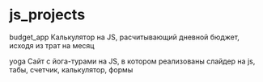 # js_projects

budget_app
Калькулятор на JS, расчитывающий дневной бюджет, исходя из трат на месяц 

yoga
Сайт с йога-турами на JS, в котором реализованы слайдер на js, табы, счетчик, калькулятор, формы
